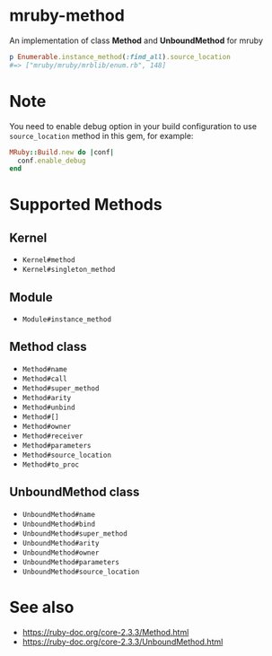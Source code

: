 # mruby-method

An implementation of class **Method** and **UnboundMethod** for mruby

```ruby
p Enumerable.instance_method(:find_all).source_location
#=> ["mruby/mruby/mrblib/enum.rb", 148]
```

# Note

You need to enable debug option in your build configuration to use
`source_location` method in this gem, for example:

```ruby
MRuby::Build.new do |conf|
  conf.enable_debug
end
```

# Supported Methods

## Kernel

* `Kernel#method`
* `Kernel#singleton_method`

## Module

* `Module#instance_method`

## Method class

* `Method#name`
* `Method#call`
* `Method#super_method`
* `Method#arity`
* `Method#unbind`
* `Method#[]`
* `Method#owner`
* `Method#receiver`
* `Method#parameters`
* `Method#source_location`
* `Method#to_proc`

## UnboundMethod class

* `UnboundMethod#name`
* `UnboundMethod#bind`
* `UnboundMethod#super_method`
* `UnboundMethod#arity`
* `UnboundMethod#owner`
* `UnboundMethod#parameters`
* `UnboundMethod#source_location`

# See also

* <https://ruby-doc.org/core-2.3.3/Method.html>
* <https://ruby-doc.org/core-2.3.3/UnboundMethod.html>
